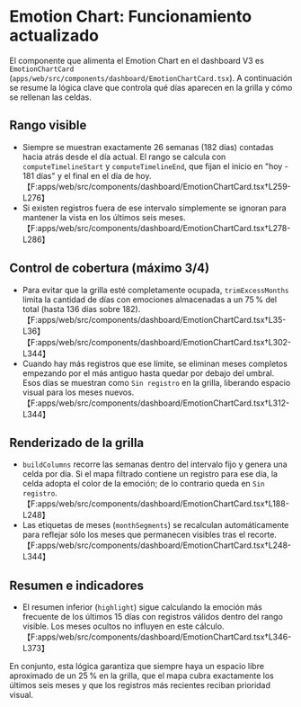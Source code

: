 # Emotion Chart: Funcionamiento actualizado

El componente que alimenta el Emotion Chart en el dashboard V3 es `EmotionChartCard`
(`apps/web/src/components/dashboard/EmotionChartCard.tsx`). A continuación se resume la
lógica clave que controla qué días aparecen en la grilla y cómo se rellenan las celdas.

## Rango visible

* Siempre se muestran exactamente 26 semanas (182 días) contadas hacia atrás desde el día
  actual. El rango se calcula con `computeTimelineStart` y `computeTimelineEnd`, que fijan el
  inicio en "hoy - 181 días" y el final en el día de hoy.【F:apps/web/src/components/dashboard/EmotionChartCard.tsx†L259-L276】
* Si existen registros fuera de ese intervalo simplemente se ignoran para mantener la vista en
  los últimos seis meses.【F:apps/web/src/components/dashboard/EmotionChartCard.tsx†L278-L286】

## Control de cobertura (máximo 3/4)

* Para evitar que la grilla esté completamente ocupada, `trimExcessMonths` limita la cantidad de
  días con emociones almacenadas a un 75 % del total (hasta 136 días sobre 182).【F:apps/web/src/components/dashboard/EmotionChartCard.tsx†L35-L36】【F:apps/web/src/components/dashboard/EmotionChartCard.tsx†L302-L344】
* Cuando hay más registros que ese límite, se eliminan meses completos empezando por el más
  antiguo hasta quedar por debajo del umbral. Esos días se muestran como `Sin registro` en la
  grilla, liberando espacio visual para los meses nuevos.【F:apps/web/src/components/dashboard/EmotionChartCard.tsx†L312-L344】

## Renderizado de la grilla

* `buildColumns` recorre las semanas dentro del intervalo fijo y genera una celda por día. Si el
  mapa filtrado contiene un registro para ese día, la celda adopta el color de la emoción; de lo
  contrario queda en `Sin registro`.【F:apps/web/src/components/dashboard/EmotionChartCard.tsx†L188-L248】
* Las etiquetas de meses (`monthSegments`) se recalculan automáticamente para reflejar sólo los
  meses que permanecen visibles tras el recorte.【F:apps/web/src/components/dashboard/EmotionChartCard.tsx†L248-L344】

## Resumen e indicadores

* El resumen inferior (`highlight`) sigue calculando la emoción más frecuente de los últimos 15
  días con registros válidos dentro del rango visible. Los meses ocultos no influyen en este
  cálculo.【F:apps/web/src/components/dashboard/EmotionChartCard.tsx†L346-L373】

En conjunto, esta lógica garantiza que siempre haya un espacio libre aproximado de un 25 % en la
grilla, que el mapa cubra exactamente los últimos seis meses y que los registros más recientes
reciban prioridad visual.
